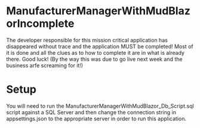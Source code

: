 # ManufacturerManagerWithMudBlazorIncomplete
The developer responsible for this mission critical application has disappeared without trace and the application MUST be completed!
Most of it is done and all the clues as to how to complete it are in what is already there.
Good luck! (By the way this was due to go live next week and the business arfe screaming for it!)

# Setup
You will need to run the ManufacturerManagerWithMudBlazor_Db_Script.sql script against a SQL Server and then change the connection string in appsettings.json to the appropriate server in order to run this application.
